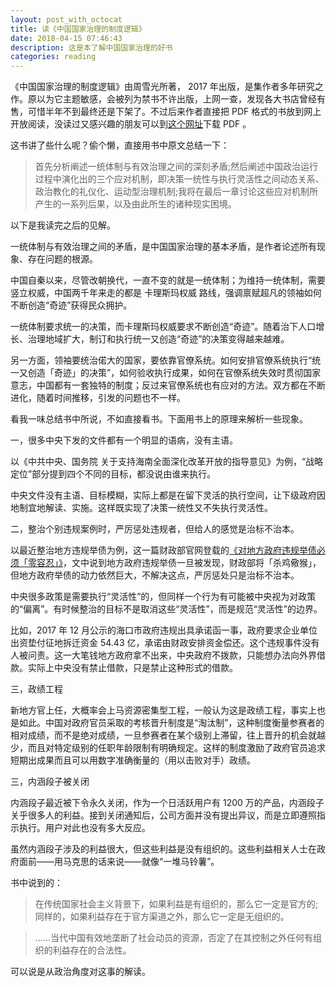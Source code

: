 ```yaml
---
layout: post_with_octocat
title: 读《中国国家治理的制度逻辑》
date: 2018-04-15 07:46:43
description: 这是本了解中国国家治理的好书
categories: reading
---
```


《中国国家治理的制度逻辑》由周雪光所著， 2017 年出版，是集作者多年研究之作。原以为它主题敏感，会被列为禁书不许出版，上网一查，发现各大书店曾经有售，可惜半年不到最终还是下架了。不过后来作者直接把 PDF 格式的书放到网上开放阅读，没读过又感兴趣的朋友可以到[这个网址](https://web.stanford.edu/~xgzhou/zhou_book2017.pdf)下载 PDF 。

这书讲了些什么呢？偷个懒，直接用书中原文总结一下：

> 首先分析阐述一统体制与有效治理之间的深刻矛盾;然后阐述中国政治运行过程中演化出的三个应对机制，即决策一统性与执行灵活性之间动态关系、政治教化的礼仪化、运动型治理机制;我将在最后一章讨论这些应对机制所产生的一系列后果，以及由此所生的诸种现实困境。

以下是我读完之后的见解。

一统体制与有效治理之间的矛盾，是中国国家治理的基本矛盾，是作者论述所有现象、存在问题的根源。

中国自秦以来，尽管改朝换代，一直不变的就是一统体制；为维持一统体制，需要竖立权威，中国两千年来走的都是 卡理斯玛权威 路线，强调禀赋超凡的领袖如何不断创造“奇迹”获得民众拥护。

一统体制要求统一的决策，而卡理斯玛权威要求不断创造“奇迹”。随着治下人口增长、治理地域扩大，制订和执行统一又创造“奇迹”的决策变得越来越难。

另一方面，领袖要统治偌大的国家，要依靠官僚系统。如何安排官僚系统执行“统一又创造「奇迹」的决策”，如何验收执行成果，如何在官僚系统失效时贯彻国家意志，中国都有一套独特的制度；反过来官僚系统也有应对的方法。双方都在不断进化，随着时间推移，引发的问题也不一样。

看我一味总结书中所说，不如直接看书。下面用书上的原理来解析一些现象。

一，很多中央下发的文件都有一个明显的语病，没有主语。

以《中共中央、国务院 关于支持海南全面深化改革开放的指导意见》为例，“战略定位”部分提到四个不同的目标，都没说由谁来执行。

中央文件没有主语、目标模糊，实际上都是在留下灵活的执行空间，让下级政府因地制宜地解读、实施。这样既实现了决策一统性又不失执行灵活性。

二，整治个别违规案例时，严厉惩处违规者，但给人的感觉是治标不治本。

以最近整治地方违规举债为例，这一篇财政部官网登载的[《对地方政府违规举债必须「零容忍」》](http://yss.mof.gov.cn/zhuantilanmu/dfzgl/xwbd/201704/t20170407_2576891.html)，文中说到地方政府违规举债一旦被发现，财政部将「杀鸡儆猴」，但地方政府举债的动力依然巨大，不解决这点，严厉惩处只是治标不治本。

中央很多政策是需要执行“灵活性”的，但同样一个行为有可能被中央视为对政策的“偏离”。有时候整治的目标不是取消这些“灵活性”，而是规范“灵活性”的边界。

比如，2017 年 12 月公示的海口市政府违规出具承诺函一事，政府要求企业单位出资垫付征地拆迁资金 54.43 亿，承诺由财政安排资金偿还。这个违规事件没有人被问责。这一大笔钱地方政府拿不出来，中央政府不拨款，只能想办法向外界借款。实际上中央没有禁止借款，只是禁止这种形式的借款。

三，政绩工程

新地方官上任，大概率会上马资源密集型工程，一般认为这是政绩工程，事实上也是如此。中国对政府官员采取的考核晋升制度是“淘汰制”，这种制度衡量参赛者的相对成绩，而不是绝对成绩，一旦参赛者在某个级别上滞留，往上晋升的机会就越少，而且对特定级别的任职年龄限制有明确规定。这样的制度激励了政府官员追求短期出成果而且可以用数字准确衡量的（用以击败对手）政绩。

三，内涵段子被关闭

内涵段子最近被下令永久关闭，作为一个日活跃用户有 1200 万的产品，内涵段子关乎很多人的利益。接到关闭通知后，公司方面并没有提出异议，而是立即遵照指示执行。用户对此也没有多大反应。

虽然内涵段子涉及的利益很大，但这些利益是没有组织的。这些利益相关人士在政府面前——用马克思的话来说——就像“一堆马铃薯”。

书中说到的：

> 在传统国家社会主义背景下，如果利益是有组织的，那么它一定是官方的;同样的，如果利益存在于官方渠道之外，那么它一定是无组织的。

> ……当代中国有效地垄断了社会动员的资源，否定了在其控制之外任何有组织的利益存在的合法性。

可以说是从政治角度对这事的解读。

